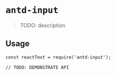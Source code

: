 # `antd-input`

> TODO: description

## Usage

```
const reactText = require('antd-input');

// TODO: DEMONSTRATE API
```
